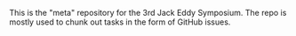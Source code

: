 This is the "meta" repository for the 3rd Jack Eddy Symposium. The repo is mostly used to chunk out tasks in the form of GitHub issues.
